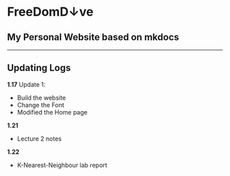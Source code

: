# FreeDomD↓ve

## My Personal Website based on mkdocs

---

## Updating Logs

**1.17** 
Update 1:
+ Build the website 
+ Change the Font
+ Modified the Home page

**1.21**
+ Lecture 2 notes

**1.22**
+ K-Nearest-Neighbour lab report